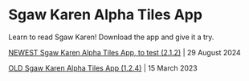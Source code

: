 # Sgaw Karen Alpha Tiles App

Learn to read Sgaw Karen! Download the app and give it a try.

[NEWEST Sgaw Karen Alpha Tiles App, to test (2.1.2)]()  | 29 August 2024

[OLD Sgaw Karen Alpha Tiles App (1.2.4)](https://github.com/laineyhm/laineyhm.github.io/files/10977691/Sgaw.Karen.app.Alpha.Tiles.v1.2.4.zip) | 15 March 2023

